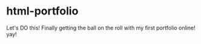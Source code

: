 # html-portfolio
Let's DO this! Finally getting the ball on the roll with my first portfolio online! yay!
